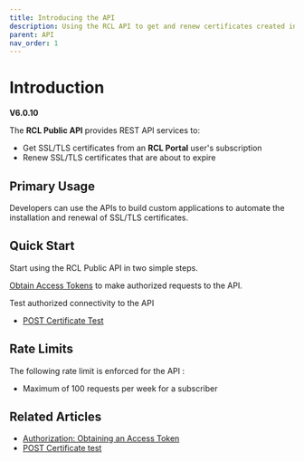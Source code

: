 ```yaml
---
title: Introducing the API
description: Using the RCL API to get and renew certificates created in the RCL portal
parent: API
nav_order: 1
---
```


# Introduction
**V6.0.10**

The **RCL Public API** provides REST API services to:

- Get SSL/TLS certificates from an **RCL Portal** user's subscription
- Renew SSL/TLS certificates that are about to expire

## Primary Usage

Developers can use the APIs to build custom applications to automate the installation and renewal of SSL/TLS certificates.

## Quick Start

Start using the RCL Public API in two simple steps.

[Obtain Access Tokens](./authorization) to make authorized requests to the API.

Test authorized connectivity to the API

- [POST Certificate Test](./post-certificate-test.md)


## Rate Limits

The following rate limit is enforced for the API :

- Maximum of 100 requests per week for a subscriber

## Related Articles

- [Authorization: Obtaining an Access Token](./authorization)
- [POST Certificate test](./get-certificate)
